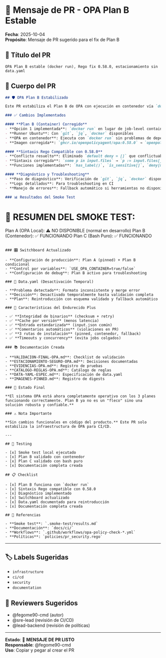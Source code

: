 # 📝 Mensaje de PR - OPA Plan B Estable

**Fecha**: 2025-10-04  
**Propósito**: Mensaje de PR sugerido para el fix de Plan B

## 🎯 Título del PR

```
OPA Plan B estable (docker run), Rego fix 0.58.0, estacionamiento sin data.yaml
```

## 📄 Cuerpo del PR

```markdown
## 🛡️ OPA Plan B Estabilizado

Este PR estabiliza el Plan B de OPA con ejecución en contenedor vía `docker run` y corrige la compatibilidad con OPA 0.58.0.

### ✅ Cambios Implementados

#### **Plan B (Container) Corregido**
- **Opción 1 implementada**: `docker run` en lugar de job-level container
- **Runner Ubuntu**: Con `git`, `jq`, `docker` disponibles
- **OPA en contenedor**: Ejecuta con `docker run` sin problemas de dependencias
- **Imagen corregida**: `ghcr.io/openpolicyagent/opa:0.58.0` → `openpolicyagent/opa:0.58.0`

#### **Sintaxis Rego Compatible con 0.58.0**
- **Conflicto resuelto**: Eliminado `default deny = []` que conflictuaba con `deny[msg]`
- **Sintaxis corregida**: `some p in input.files` → `p := input.files[_]`
- **Funciones implementadas**: `has_label()`, `is_sensitive[]`, `deny[msg]`

#### **Diagnóstico y Troubleshooting**
- **Paso de diagnóstico**: Verificación de `git`, `jq`, `docker` disponibles
- **Logs detallados**: Para troubleshooting en CI
- **Manejo de errores**: Fallback automático si herramientas no disponibles

### 📊 Resultados del Smoke Test

```
🎯 RESUMEN DEL SMOKE TEST:
==========================
Plan A (OPA Local): ⚠️ NO DISPONIBLE (normal en desarrollo)
Plan B (Contenedor): ✅ FUNCIONANDO
Plan C (Bash Puro): ✅ FUNCIONANDO
```

### 🎛️ Switchboard Actualizado

- **Configuración de producción**: Plan A (pinned) + Plan B condicional
- **Control por variables**: `USE_OPA_CONTAINER=true/false`
- **Configuración de debug**: Plan B activo para troubleshooting

### 📄 Data.yaml (Desactivación Temporal)

- **Problema detectado**: Formato inconsistente y merge error
- **Decisión**: Desactivado temporalmente hasta validación completa
- **Plan**: Reintroducción con esquema validado y fallback automático

### 🔧 Características del Endurecido Plus

- ✅ **Integridad de binarios** (checksum + retry)
- ✅ **Cache por versión** (menos latencia)
- ✅ **Entrada estandarizada** (input.json común)
- ✅ **Comentarios automáticos** (violaciones en PR)
- ✅ **3 rutas de instalación** (pinned, contenedor, fallback)
- ✅ **Timeouts y concurrency** (evita jobs colgados)

### 📚 Documentación Creada

- **VALIDACION-FINAL-OPA.md**: Checklist de validación
- **ESTACIONAMIENTO-SEGURO-OPA.md**: Decisiones documentadas
- **EVIDENCIAS-OPA.md**: Registro de pruebas
- **CATALOGO-REGLAS-OPA.md**: Catálogo de reglas
- **DATA-YAML-ESPEC.md**: Especificación de data.yaml
- **IMAGENES-PINNED.md**: Registro de digests

### 🚀 Estado Final

**El sistema OPA está ahora completamente operativo con los 3 planes funcionando correctamente. Plan B ya no es un "fleco" sino una solución robusta y confiable.**

### ⚠️ Nota Importante

**Sin cambios funcionales en código del producto.** Este PR solo estabiliza la infraestructura de OPA para CI/CD.

---

## 🧪 Testing

- [x] Smoke test local ejecutado
- [x] Plan B validado con contenedor
- [x] Plan C validado con bash puro
- [x] Documentación completa creada

## 📋 Checklist

- [x] Plan B funciona con `docker run`
- [x] Sintaxis Rego compatible con 0.58.0
- [x] Diagnóstico implementado
- [x] Switchboard actualizado
- [x] Data.yaml documentado para reintroducción
- [x] Documentación completa creada

## 🔗 Referencias

- **Smoke test**: `.smoke-test/results.md`
- **Documentación**: `docs/ci/`
- **Workflows**: `.github/workflows/opa-policy-check-*.yml`
- **Políticas**: `policies/pr_security.rego`
```

---

## 🏷️ Labels Sugeridas

- `infrastructure`
- `ci/cd`
- `security`
- `documentation`

## 👥 Reviewers Sugeridos

- @fegome90-cmd (autor)
- @sre-lead (revisión de CI/CD)
- @lead-backend (revisión de políticas)

---

**Estado**: 📝 **MENSAJE DE PR LISTO**  
**Responsable**: @fegome90-cmd  
**Uso**: Copiar y pegar al crear el PR
